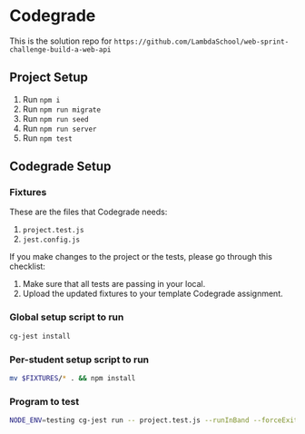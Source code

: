 # Codegrade

This is the solution repo for `https://github.com/LambdaSchool/web-sprint-challenge-build-a-web-api`

## Project Setup

1. Run `npm i`
2. Run `npm run migrate`
3. Run `npm run seed`
4. Run `npm run server`
5. Run `npm test`

## Codegrade Setup

### Fixtures

These are the files that Codegrade needs:

1. `project.test.js`
2. `jest.config.js`

If you make changes to the project or the tests, please go through this checklist:

1. Make sure that all tests are passing in your local.
2. Upload the updated fixtures to your template Codegrade assignment.

### Global setup script to run

```bash
cg-jest install
```

### Per-student setup script to run

```bash
mv $FIXTURES/* . && npm install
```

### Program to test

```bash
NODE_ENV=testing cg-jest run -- project.test.js --runInBand --forceExit
```
